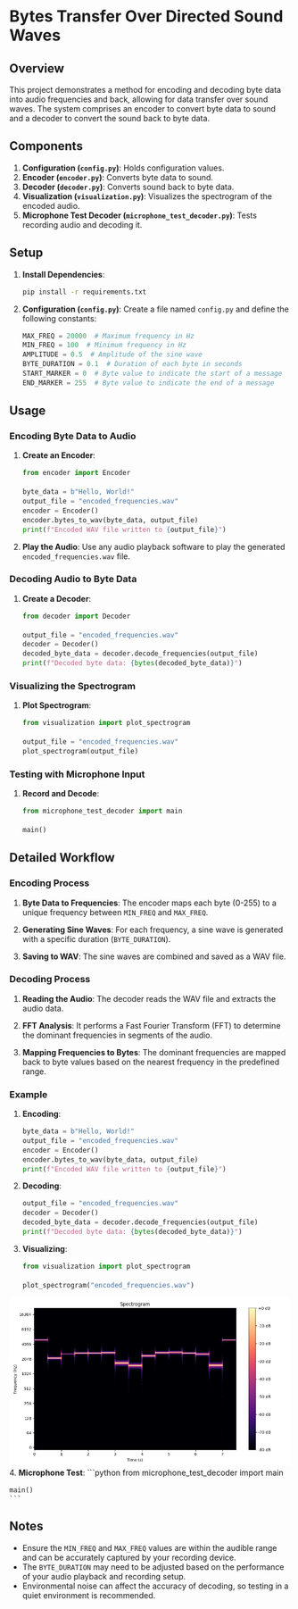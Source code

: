 # Bytes Transfer Over Directed Sound Waves

## Overview

This project demonstrates a method for encoding and decoding byte data into audio frequencies and back, allowing for data transfer over sound waves. The system comprises an encoder to convert byte data to sound and a decoder to convert the sound back to byte data. 

## Components

1. **Configuration (`config.py`)**: Holds configuration values.
2. **Encoder (`encoder.py`)**: Converts byte data to sound.
3. **Decoder (`decoder.py`)**: Converts sound back to byte data.
4. **Visualization (`visualization.py`)**: Visualizes the spectrogram of the encoded audio.
5. **Microphone Test Decoder (`microphone_test_decoder.py`)**: Tests recording audio and decoding it.

## Setup

1. **Install Dependencies**:
    ```bash
    pip install -r requirements.txt
    ```

2. **Configuration (`config.py`)**:
    Create a file named `config.py` and define the following constants:
    ```python
    MAX_FREQ = 20000  # Maximum frequency in Hz
    MIN_FREQ = 100  # Minimum frequency in Hz
    AMPLITUDE = 0.5  # Amplitude of the sine wave
    BYTE_DURATION = 0.1  # Duration of each byte in seconds
    START_MARKER = 0  # Byte value to indicate the start of a message
    END_MARKER = 255  # Byte value to indicate the end of a message
    ```

## Usage

### Encoding Byte Data to Audio

1. **Create an Encoder**:
    ```python
    from encoder import Encoder
    
    byte_data = b"Hello, World!"
    output_file = "encoded_frequencies.wav"
    encoder = Encoder()
    encoder.bytes_to_wav(byte_data, output_file)
    print(f"Encoded WAV file written to {output_file}")
    ```

2. **Play the Audio**:
    Use any audio playback software to play the generated `encoded_frequencies.wav` file.

### Decoding Audio to Byte Data

1. **Create a Decoder**:
    ```python
    from decoder import Decoder
    
    output_file = "encoded_frequencies.wav"
    decoder = Decoder()
    decoded_byte_data = decoder.decode_frequencies(output_file)
    print(f"Decoded byte data: {bytes(decoded_byte_data)}")
    ```

### Visualizing the Spectrogram

1. **Plot Spectrogram**:
    ```python
    from visualization import plot_spectrogram
    
    output_file = "encoded_frequencies.wav"
    plot_spectrogram(output_file)
    ```

### Testing with Microphone Input

1. **Record and Decode**:
    ```python
    from microphone_test_decoder import main
    
    main()
    ```

## Detailed Workflow

### Encoding Process

1. **Byte Data to Frequencies**:
    The encoder maps each byte (0-255) to a unique frequency between `MIN_FREQ` and `MAX_FREQ`.

2. **Generating Sine Waves**:
    For each frequency, a sine wave is generated with a specific duration (`BYTE_DURATION`).

3. **Saving to WAV**:
    The sine waves are combined and saved as a WAV file.

### Decoding Process

1. **Reading the Audio**:
    The decoder reads the WAV file and extracts the audio data.

2. **FFT Analysis**:
    It performs a Fast Fourier Transform (FFT) to determine the dominant frequencies in segments of the audio.

3. **Mapping Frequencies to Bytes**:
    The dominant frequencies are mapped back to byte values based on the nearest frequency in the predefined range.

### Example

1. **Encoding**:
    ```python
    byte_data = b"Hello, World!"
    output_file = "encoded_frequencies.wav"
    encoder = Encoder()
    encoder.bytes_to_wav(byte_data, output_file)
    print(f"Encoded WAV file written to {output_file}")
    ```

2. **Decoding**:
    ```python
    output_file = "encoded_frequencies.wav"
    decoder = Decoder()
    decoded_byte_data = decoder.decode_frequencies(output_file)
    print(f"Decoded byte data: {bytes(decoded_byte_data)}")
    ```

3. **Visualizing**:
    ```python
    from visualization import plot_spectrogram
    
    plot_spectrogram("encoded_frequencies.wav")
    ```
![img.png](_static/example_spectrogram.png)
4. **Microphone Test**:
    ```python
    from microphone_test_decoder import main
    
    main()
    ```

## Notes

- Ensure the `MIN_FREQ` and `MAX_FREQ` values are within the audible range and can be accurately captured by your recording device.
- The `BYTE_DURATION` may need to be adjusted based on the performance of your audio playback and recording setup.
- Environmental noise can affect the accuracy of decoding, so testing in a quiet environment is recommended.
